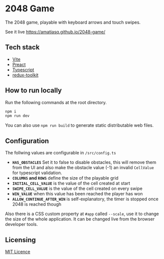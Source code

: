 # 2048 Game

The 2048 game, playable with keyboard arrows and touch swipes.

See it live https://amatiasq.github.io/2048-game/

## Tech stack

- [Vite](https://vitejs.dev/)
- [Preact](https://preactjs.com/)
- [Typescript](https://www.typescriptlang.org/)
- [redux-toolkit](https://redux-toolkit.js.org/)

## How to run locally

Run the following commands at the root directory.

```sh
npm i
npm run dev
```

You can also use `npm run build` to generate static distributable web files.

## Configuration

The follwing values are configurable in `/src/config.ts`

- **`HAS_OBSTACLES`** Set it to false to disable obstacles, this will remove them from the UI and also make the obstacle value (-1) an invalid `CellValue` for typescript validation.
- **`COLUMNS` and `ROWS`** define the size of the playable grid
- **`INITIAL_CELL_VALUE`** is the value of the cell created at start
- **`SWIPE_CELL_VALUE`** is the value of the cell created on every swipe
- **`WIN_VALUE`** when this value has been reached the player has won
- **`ALLOW_CONTINUE_AFTER_WIN`** is self-explanatory, the timer is stopped once 2048 is reached though

Also there is a CSS custom property at `#app` called `--scale`, use it to change the size of the whole application.
It can be changed live from the browser developer tools.

## Licensing

[MIT Licence](https://opensource.org/license/mit/)
